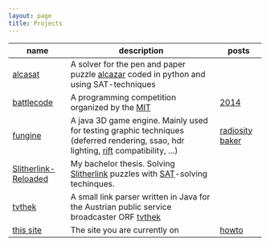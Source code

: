 ```yaml
---
layout: page
title: Projects
---
```


| name   |      description       | posts |
|----------|-------------|-----|
| [alcasat](https://github.com/david-westreicher/alcazar) | A solver for the pen and paper puzzle [alcazar](http://www.theincrediblecompany.com/alcazar-1/) coded in python and using SAT-techniques  |  |
| [battlecode](http://www.battlecode.org)| A programming competition organized by the [MIT](http://mit.edu)| [2014](../2014/06/01/battlecode2014/)|
| [fungine](https://github.com/david-westreicher/fungine) |    A java 3D game engine. Mainly used for testing graphic techniques (deferred rendering, ssao, hdr lighting, [rift](http://www.oculusvr.com/) compatibility, ...)    |[radiosity baker](../2014/05/31/radiosity/) |
| [Slitherlink-Reloaded](../static/papers/ba-thesis.pdf) | My bachelor thesis. Solving [Slitherlink](http://en.wikipedia.org/wiki/Slitherlink) puzzles with [SAT](http://en.wikipedia.org/wiki/Boolean_satisfiability_problem)-solving techinques. |
| [tvthek](https://github.com/david-westreicher/tvthek) | A small link parser written in Java for the Austrian public service broadcaster ORF [tvthek](http://tvthek.orf.at/)|
| [this site](https://david-westreicher.github.io) | The site you are currently on |[howto](../2014/05/25/hi/) |
